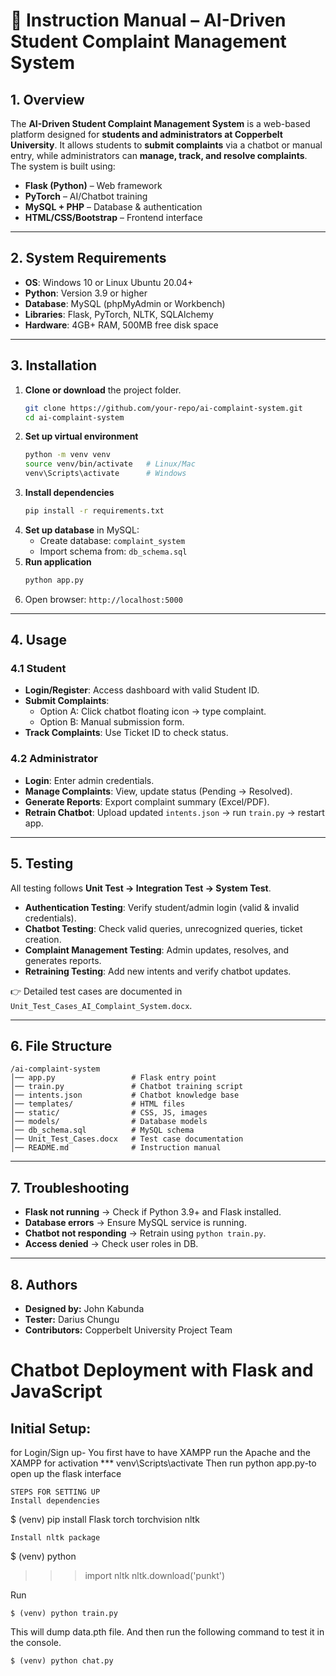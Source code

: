 
# 📘 Instruction Manual – AI-Driven Student Complaint Management System

## 1. Overview  
The **AI-Driven Student Complaint Management System** is a web-based platform designed for **students and administrators at Copperbelt University**. It allows students to **submit complaints** via a chatbot or manual entry, while administrators can **manage, track, and resolve complaints**. The system is built using:  
- **Flask (Python)** – Web framework  
- **PyTorch** – AI/Chatbot training  
- **MySQL + PHP** – Database & authentication  
- **HTML/CSS/Bootstrap** – Frontend interface  

---

## 2. System Requirements  

- **OS**: Windows 10 or Linux Ubuntu 20.04+  
- **Python**: Version 3.9 or higher  
- **Database**: MySQL (phpMyAdmin or Workbench)  
- **Libraries**: Flask, PyTorch, NLTK, SQLAlchemy  
- **Hardware**: 4GB+ RAM, 500MB free disk space  

---

## 3. Installation  

1. **Clone or download** the project folder.  
   ```bash
   git clone https://github.com/your-repo/ai-complaint-system.git
   cd ai-complaint-system
   ```  
2. **Set up virtual environment**  
   ```bash
   python -m venv venv
   source venv/bin/activate   # Linux/Mac
   venv\Scripts\activate      # Windows
   ```  
3. **Install dependencies**  
   ```bash
   pip install -r requirements.txt
   ```  
4. **Set up database** in MySQL:  
   - Create database: `complaint_system`  
   - Import schema from: `db_schema.sql`  
5. **Run application**  
   ```bash
   python app.py
   ```  
6. Open browser: `http://localhost:5000`  

---

## 4. Usage  

### 4.1 Student
- **Login/Register**: Access dashboard with valid Student ID.  
- **Submit Complaints**:  
  - Option A: Click chatbot floating icon → type complaint.  
  - Option B: Manual submission form.  
- **Track Complaints**: Use Ticket ID to check status.  

### 4.2 Administrator
- **Login**: Enter admin credentials.  
- **Manage Complaints**: View, update status (Pending → Resolved).  
- **Generate Reports**: Export complaint summary (Excel/PDF).  
- **Retrain Chatbot**: Upload updated `intents.json` → run `train.py` → restart app.  

---

## 5. Testing  

All testing follows **Unit Test → Integration Test → System Test**.  

- **Authentication Testing**: Verify student/admin login (valid & invalid credentials).  
- **Chatbot Testing**: Check valid queries, unrecognized queries, ticket creation.  
- **Complaint Management Testing**: Admin updates, resolves, and generates reports.  
- **Retraining Testing**: Add new intents and verify chatbot updates.  

👉 Detailed test cases are documented in `Unit_Test_Cases_AI_Complaint_System.docx`.  

---

## 6. File Structure  

```
/ai-complaint-system
│── app.py                 # Flask entry point
│── train.py               # Chatbot training script
│── intents.json           # Chatbot knowledge base
│── templates/             # HTML files
│── static/                # CSS, JS, images
│── models/                # Database models
│── db_schema.sql          # MySQL schema
│── Unit_Test_Cases.docx   # Test case documentation
│── README.md              # Instruction manual
```

---

## 7. Troubleshooting  

- **Flask not running** → Check if Python 3.9+ and Flask installed.  
- **Database errors** → Ensure MySQL service is running.  
- **Chatbot not responding** → Retrain using `python train.py`.  
- **Access denied** → Check user roles in DB.  

---

## 8. Authors  

- **Designed by:** John Kabunda  
- **Tester:** Darius Chungu  
- **Contributors:** Copperbelt University Project Team  

# Chatbot Deployment with Flask and JavaScript

## Initial Setup:
for Login/Sign up- You first have to have XAMPP run the Apache and the XAMPP
for activation *** venv\Scripts\activate
Then run python app.py-to open up the flask interface

```
STEPS FOR SETTING UP
Install dependencies
```
$ (venv) pip install Flask torch torchvision nltk
```
Install nltk package
```
$ (venv) python
>>> import nltk
>>> nltk.download('punkt')

Run
```
$ (venv) python train.py
```
This will dump data.pth file. And then run
the following command to test it in the console.
```
$ (venv) python chat.py
```
